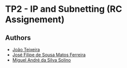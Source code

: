 # TP2 - IP and Subnetting (RC Assignement)

## Authors
* [João Teixeira](https://github.com/jtexeira)
* [José Filipe de Sousa Matos Ferreira](https://github.com/JoseFilipeFerreira)
* [Miguel André da Silva Solino](https://github.com/Manilator)
